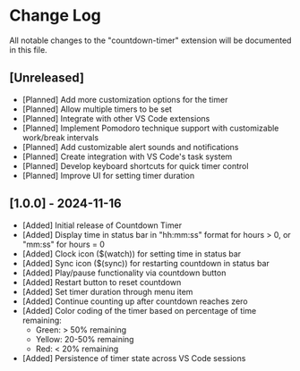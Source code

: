 <!-- @format -->

# Change Log

All notable changes to the "countdown-timer" extension will be documented in this file.

## [Unreleased]

-   [Planned] Add more customization options for the timer
-   [Planned] Allow multiple timers to be set
-   [Planned] Integrate with other VS Code extensions
-   [Planned] Implement Pomodoro technique support with customizable work/break intervals
-   [Planned] Add customizable alert sounds and notifications
-   [Planned] Create integration with VS Code's task system
-   [Planned] Develop keyboard shortcuts for quick timer control
-   [Planned] Improve UI for setting timer duration

## [1.0.0] - 2024-11-16

-   [Added] Initial release of Countdown Timer
-   [Added] Display time in status bar in "hh:mm:ss" format for hours > 0, or "mm:ss" for hours = 0
-   [Added] Clock icon ($(watch)) for setting time in status bar
-   [Added] Sync icon ($(sync)) for restarting countdown in status bar
-   [Added] Play/pause functionality via countdown button
-   [Added] Restart button to reset countdown
-   [Added] Set timer duration through menu item
-   [Added] Continue counting up after countdown reaches zero
-   [Added] Color coding of the timer based on percentage of time remaining:
    -   Green: > 50% remaining
    -   Yellow: 20-50% remaining
    -   Red: < 20% remaining
-   [Added] Persistence of timer state across VS Code sessions
